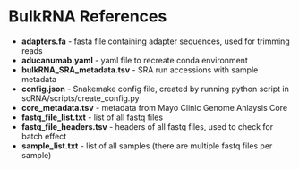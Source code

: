 # BulkRNA References
- **adapters.fa** - fasta file containing adapter sequences, used for trimming reads
- **aducanumab.yaml** - yaml file to recreate conda environment
- **bulkRNA_SRA_metadata.tsv** - SRA run accessions with sample metadata
- **config.json** - Snakemake config file, created by running python script in scRNA/scripts/create_config.py
- **core_metadata.tsv** - metadata from Mayo Clinic Genome Anlaysis Core
- **fastq_file_list.txt** - list of all fastq files
- **fastq_file_headers.tsv** - headers of all fastq files, used to check for batch effect
- **sample_list.txt** - list of all samples (there are multiple fastq files per sample)
